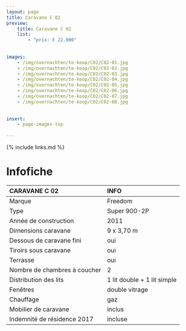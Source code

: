```yaml
---
layout: page
title: Caravane C 02
preview: 
    title: Caravane C 02
    list:
        - "prix: € 22.000"
        
        
images:
    - /img/overnachten/te-koop/C02/C02-01.jpg
    - /img/overnachten/te-koop/C02/C02-02.jpg
    - /img/overnachten/te-koop/C02/C02-03.jpg
    - /img/overnachten/te-koop/C02/C02-04.jpg
    - /img/overnachten/te-koop/C02/C02-05.jpg
    - /img/overnachten/te-koop/C02/C02-06.jpg
    - /img/overnachten/te-koop/C02/C02-07.jpg
    - /img/overnachten/te-koop/C02/C02-08.jpg
    
    
insert:
    - page-images-top
    
---
```


{% include links.md %}



# Infofiche 

CARAVANE C 02               | INFO        | 
:---------------------------|:------------|
Marque                      |Freedom
Type                        |Super 900-2P
Année de construction       |2011
Dimensions caravane         |9 x 3,70 m
Dessous de caravane fini    |oui
Tiroirs sous caravane       |oui
Terrasse                    |oui
Nombre de chambres à coucher|2
Distribution des lits       |1 lit double + 1 lit simple
Fenêtres                    |double vitrage
Chauffage                   |gaz
Mobilier de caravane        |inclus
Indemnité de résidence 2017 |incluse